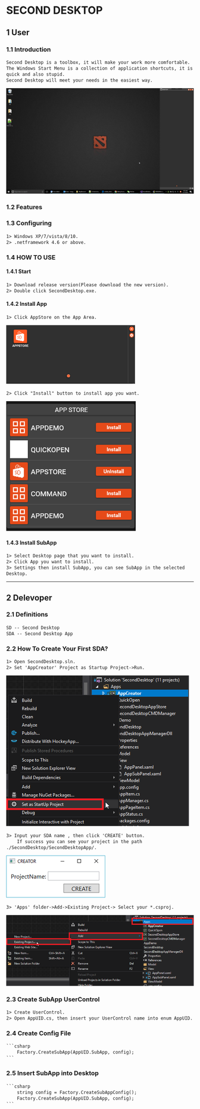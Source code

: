 # SECOND DESKTOP

## 1 User
### 1.1 Introduction
    Second Desktop is a toolbox, it will make your work more comfortable.  
    The Windows Start Menu is a collection of application shortcuts, it is quick and also stupid.  
    Second Desktop will meet your needs in the easiest way.  
<img src="https://raw.githubusercontent.com/Mingxuel/SecondDesktop/master/BlogResource/SecondDesktop.png"/>  
    
### 1.2 Features
  
  
### 1.3 Configuring
    1> Windows XP/7/vista/8/10.  
    2> .netframework 4.6 or above.  
    
### 1.4 HOW TO USE
#### 1.4.1 Start
    1> Download release version(Please download the new version).  
    2> Double click SecondDesktop.exe.  
#### 1.4.2 Install App  
    1> Click AppStore on the App Area.  
<img src="https://raw.githubusercontent.com/Mingxuel/SecondDesktop/master/BlogResource/AppStore.png"/>
    
    2> Click "Install" button to install app you want.  
<img src="https://raw.githubusercontent.com/Mingxuel/SecondDesktop/master/BlogResource/AppStoreMainWindow.png"/>
    
#### 1.4.3 Install SubApp  
    1> Select Desktop page that you want to install.  
    2> Click App you want to install.  
    3> Settings then install SubApp, you can see SubApp in the selected Desktop.  
----
## 2 Delevoper
### 2.1 Definitions
    SD -- Second Desktop  
    SDA -- Second Desktop App  
### 2.2 How To Create Your First SDA?  
    1> Open SecondDesktop.sln.  
    2> Set 'AppCreator' Project as Startup Project->Run.  
<img src="https://raw.githubusercontent.com/Mingxuel/SecondDesktop/master/BlogResource/SetAsStartupProject.png"/>

    3> Input your SDA name , then click 'CREATE' button.  
        If success you can see your project in the path ./SecondDesktop/SecondDesktopApp/.  
<img src="https://raw.githubusercontent.com/Mingxuel/SecondDesktop/master/BlogResource/Creator.png"/>

    3> 'Apps' folder->Add->Existing Project-> Select your *.csproj.  
<img src="https://raw.githubusercontent.com/Mingxuel/SecondDesktop/master/BlogResource/AddSubAppProject.png"/>

### 2.3 Create SubApp UserControl
    1> Create UserControl.  
    2> Open AppUID.cs, then insert your UserControl name into enum AppUID.  
### 2.4 Create Config File
    ```csharp
        Factory.CreateSubApp(AppUID.SubApp, config);
    ```
### 2.5 Insert SubApp into Desktop
    ```csharp
        string config = Factory.CreateSubAppConfig();
        Factory.CreateSubApp(AppUID.SubApp, config);
    ```

